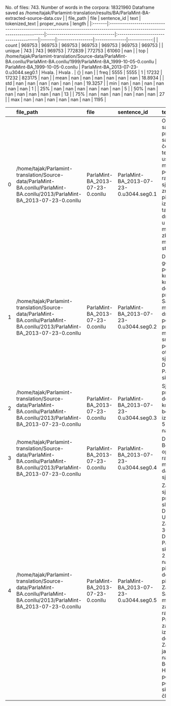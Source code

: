 No. of files: 743.
Number of words in the corpora: 18321960
Dataframe saved as /home/tajak/Parlamint-translation/results/BA/ParlaMint-BA-extracted-source-data.csv
|        | file_path                                                                                                                   | file                             | sentence_id                            | text   | tokenized_text   | proper_nouns   |      length |
|:-------|:----------------------------------------------------------------------------------------------------------------------------|:---------------------------------|:---------------------------------------|:-------|:-----------------|:---------------|------------:|
| count  | 969753                                                                                                                      | 969753                           | 969753                                 | 969753 | 969753           | 969753         | 969753      |
| unique | 743                                                                                                                         | 743                              | 969753                                 | 772839 | 772753           | 61060          |    nan      |
| top    | /home/tajak/Parlamint-translation/Source-data/ParlaMint-BA.conllu/ParlaMint-BA.conllu/1999/ParlaMint-BA_1999-10-05-0.conllu | ParlaMint-BA_1999-10-05-0.conllu | ParlaMint-BA_2013-07-23-0.u3044.seg0.1 | Hvala. | Hvala .          | {}             |    nan      |
| freq   | 5555                                                                                                                        | 5555                             | 1                                      | 17232  | 17232            | 823175         |    nan      |
| mean   | nan                                                                                                                         | nan                              | nan                                    | nan    | nan              | nan            |     18.8934 |
| std    | nan                                                                                                                         | nan                              | nan                                    | nan    | nan              | nan            |     19.3257 |
| min    | nan                                                                                                                         | nan                              | nan                                    | nan    | nan              | nan            |      1      |
| 25%    | nan                                                                                                                         | nan                              | nan                                    | nan    | nan              | nan            |      5      |
| 50%    | nan                                                                                                                         | nan                              | nan                                    | nan    | nan              | nan            |     13      |
| 75%    | nan                                                                                                                         | nan                              | nan                                    | nan    | nan              | nan            |     27      |
| max    | nan                                                                                                                         | nan                              | nan                                    | nan    | nan              | nan            |   1195      |




|    | file_path                                                                                                                   | file                             | sentence_id                            | text                                                                                                                                                                                                                                                                                                                                                                           | tokenized_text                                                                                                                                                                                                                                                                                                                                                                     | proper_nouns                                           |   length |
|---:|:----------------------------------------------------------------------------------------------------------------------------|:---------------------------------|:---------------------------------------|:-------------------------------------------------------------------------------------------------------------------------------------------------------------------------------------------------------------------------------------------------------------------------------------------------------------------------------------------------------------------------------|:-----------------------------------------------------------------------------------------------------------------------------------------------------------------------------------------------------------------------------------------------------------------------------------------------------------------------------------------------------------------------------------|:-------------------------------------------------------|---------:|
|  0 | /home/tajak/Parlamint-translation/Source-data/ParlaMint-BA.conllu/ParlaMint-BA.conllu/2013/ParlaMint-BA_2013-07-23-0.conllu | ParlaMint-BA_2013-07-23-0.conllu | ParlaMint-BA_2013-07-23-0.u3044.seg0.1 | Obavještenje samo prisutnima u sali, dakle, čekamo tehničke uslove da bi mogli da počnemo sa radom sjednice, a znate da su u pitanju bile izmjene nekih tačaka dnevnog reda u poslednjem momentu, pa zbog toga vas molim strpljenja.                                                                                                                                           | Obavještenje samo prisutnima u sali , dakle , čekamo tehničke uslove da bi mogli da počnemo sa radom sjednice , a znate da su u pitanju bile izmjene nekih tačaka dnevnog reda u poslednjem momentu , pa zbog toga vas molim strpljenja .                                                                                                                                          | {}                                                     |       38 |
|  1 | /home/tajak/Parlamint-translation/Source-data/ParlaMint-BA.conllu/ParlaMint-BA.conllu/2013/ParlaMint-BA_2013-07-23-0.conllu | ParlaMint-BA_2013-07-23-0.conllu | ParlaMint-BA_2013-07-23-0.u3044.seg0.2 | Dame i gospodo, poštovane kolegice i kolege delegati, predstavnici Savjeta ministara BiH i drugi gosti, poštovani predstavnici medija, srdačno vas pozdravljam i otvaram 31. sjednicu Doma naroda Parlamentarne skupštine BiH.                                                                                                                                                 | Dame i gospodo , poštovane kolegice i kolege delegati , predstavnici Savjeta ministara BiH i drugi gosti , poštovani predstavnici medija , srdačno vas pozdravljam i otvaram 31. sjednicu Doma naroda Parlamentarne skupštine BiH .                                                                                                                                                | {}                                                     |       30 |
|  2 | /home/tajak/Parlamint-translation/Source-data/ParlaMint-BA.conllu/ParlaMint-BA.conllu/2013/ParlaMint-BA_2013-07-23-0.conllu | ParlaMint-BA_2013-07-23-0.conllu | ParlaMint-BA_2013-07-23-0.u3044.seg0.3 | Sjednici prisustvuje 14 delegata od kojih 4 iz bošnjačkog, 5 iz hrvatskog i 5 iz srpskog naroda.                                                                                                                                                                                                                                                                               | Sjednici prisustvuje 14 delegata od kojih 4 iz bošnjačkog , 5 iz hrvatskog i 5 iz srpskog naroda .                                                                                                                                                                                                                                                                                 | {}                                                     |       17 |
|  3 | /home/tajak/Parlamint-translation/Source-data/ParlaMint-BA.conllu/ParlaMint-BA.conllu/2013/ParlaMint-BA_2013-07-23-0.conllu | ParlaMint-BA_2013-07-23-0.conllu | ParlaMint-BA_2013-07-23-0.u3044.seg0.4 | Delegat Hasan Bećirović iz opravdanih razloga nije u mogućnosti da prisustvuje sjednici.                                                                                                                                                                                                                                                                                       | Delegat Hasan Bećirović iz opravdanih razloga nije u mogućnosti da prisustvuje sjednici .                                                                                                                                                                                                                                                                                          | {1: ['Hasan', 'Hasan'], 2: ['Bećirović', 'Bećirović']} |       12 |
|  4 | /home/tajak/Parlamint-translation/Source-data/ParlaMint-BA.conllu/ParlaMint-BA.conllu/2013/ParlaMint-BA_2013-07-23-0.conllu | ParlaMint-BA_2013-07-23-0.conllu | ParlaMint-BA_2013-07-23-0.u3044.seg0.5 | Za 31. sjednicu predlažem sljedeći: Dnevni red 1. Usvajanje Zapisnika sa 30. sjednice Doma naroda Parlamentarne skupštine BiH; 2. Odgovori na delegatska pitanja i nova delegatska pitanja; 3. Zahtjev Savjeta ministara BiH za razmatranje Prijedloga zakona o izmjenama i dopunama Zakona o javnim nabavkama Bosne i Hercegovine po hitnom postupku, u skladu sa članom 122. | Za 31. sjednicu predlažem sljedeći : Dnevni red 1. Usvajanje Zapisnika sa 30. sjednice Doma naroda Parlamentarne skupštine BiH ; 2. Odgovori na delegatska pitanja i nova delegatska pitanja ; 3. Zahtjev Savjeta ministara BiH za razmatranje Prijedloga zakona o izmjenama i dopunama Zakona o javnim nabavkama Bosne i Hercegovine po hitnom postupku , u skladu sa članom 122. | {}                                                     |       55 |




